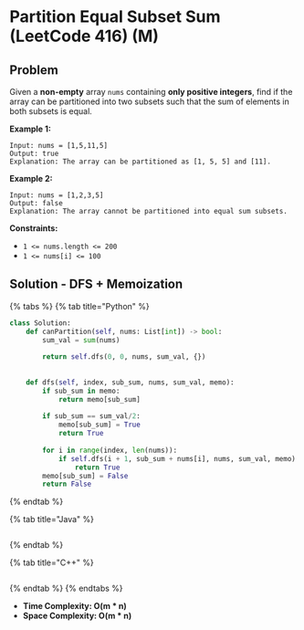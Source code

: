 # Partition Equal Subset Sum (LeetCode 416) (M)

## Problem

Given a **non-empty** array `nums` containing **only positive integers**, find if the array can be partitioned into two subsets such that the sum of elements in both subsets is equal.

&#x20;

**Example 1:**

```
Input: nums = [1,5,11,5]
Output: true
Explanation: The array can be partitioned as [1, 5, 5] and [11].
```

**Example 2:**

```
Input: nums = [1,2,3,5]
Output: false
Explanation: The array cannot be partitioned into equal sum subsets.
```

&#x20;

**Constraints:**

* `1 <= nums.length <= 200`
* `1 <= nums[i] <= 100`

## Solution - DFS + Memoization

{% tabs %}
{% tab title="Python" %}
```python
class Solution:
    def canPartition(self, nums: List[int]) -> bool:
        sum_val = sum(nums)
        
        return self.dfs(0, 0, nums, sum_val, {})
    
    
    def dfs(self, index, sub_sum, nums, sum_val, memo):
        if sub_sum in memo:
            return memo[sub_sum]
        
        if sub_sum == sum_val/2:
            memo[sub_sum] = True
            return True
        
        for i in range(index, len(nums)):
            if self.dfs(i + 1, sub_sum + nums[i], nums, sum_val, memo):
                return True
        memo[sub_sum] = False
        return False
```
{% endtab %}

{% tab title="Java" %}
```java
```
{% endtab %}

{% tab title="C++" %}
```cpp
```
{% endtab %}
{% endtabs %}

* **Time Complexity: O(m \* n)**
* **Space Complexity: O(m \* n)**
